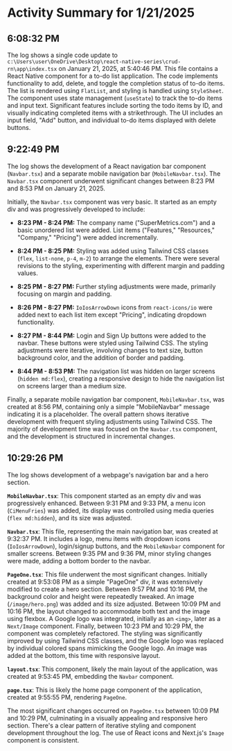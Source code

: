 # Activity Summary for 1/21/2025

## 6:08:32 PM
The log shows a single code update to `c:\Users\user\OneDrive\Desktop\react-native-series\crud-rn\app\index.tsx` on January 21, 2025, at 5:40:46 PM.  This file contains a React Native component for a to-do list application.  The code implements functionality to add, delete, and toggle the completion status of to-do items.  The list is rendered using `FlatList`, and styling is handled using `StyleSheet`.  The component uses state management (`useState`) to track the to-do items and input text.  Significant features include sorting the todo items by ID, and visually indicating completed items with a strikethrough.  The UI includes an input field, "Add" button, and individual to-do items displayed with delete buttons.


## 9:22:49 PM
The log shows the development of a React navigation bar component (`Navbar.tsx`) and a separate mobile navigation bar (`MobileNavbar.tsx`).  The `Navbar.tsx` component underwent significant changes between 8:23 PM and 8:53 PM on January 21, 2025.

Initially, the `Navbar.tsx` component was very basic.  It started as an empty div and was progressively developed to include:

* **8:23 PM - 8:24 PM:** The company name ("SuperMetrics.com") and a basic unordered list were added.  List items ("Features," "Resources," "Company," "Pricing") were added incrementally.

* **8:24 PM - 8:25 PM:** Styling was added using Tailwind CSS classes (`flex`, `list-none`, `p-4`, `m-2`) to arrange the elements.  There were several revisions to the styling, experimenting with different margin and padding values.

* **8:25 PM - 8:27 PM:**  Further styling adjustments were made, primarily focusing on margin and padding.

* **8:26 PM - 8:27 PM:** `IoIosArrowDown` icons from `react-icons/io` were added next to each list item except "Pricing", indicating dropdown functionality.

* **8:27 PM - 8:44 PM:**  Login and Sign Up buttons were added to the navbar.  These buttons were styled using Tailwind CSS.  The styling adjustments were iterative, involving changes to text size, button background color, and the addition of border and padding.

* **8:44 PM - 8:53 PM:**  The navigation list was hidden on larger screens (`hidden md:flex`), creating a responsive design to hide the navigation list on screens larger than a medium size.


Finally, a separate mobile navigation bar component, `MobileNavbar.tsx`, was created at 8:56 PM, containing only a simple "MobileNavbar" message indicating it is a placeholder. The overall pattern shows iterative development with frequent styling adjustments using Tailwind CSS.  The majority of development time was focused on the `Navbar.tsx` component, and the development is structured in incremental changes.


## 10:29:26 PM
The log shows development of a webpage's navigation bar and a hero section.

**`MobileNavbar.tsx`**: This component started as an empty div and was progressively enhanced.  Between 9:31 PM and 9:33 PM, a menu icon (`CiMenuFries`) was added, its display was controlled using media queries (`flex md:hidden`), and its size was adjusted.

**`Navbar.tsx`**:  This file, representing the main navigation bar, was created at 9:32:37 PM. It includes a logo, menu items with dropdown icons (`IoIosArrowDown`), login/signup buttons, and the `MobileNavbar` component for smaller screens.  Between 9:35 PM and 9:36 PM, minor styling changes were made, adding a bottom border to the navbar.

**`PageOne.tsx`**: This file underwent the most significant changes. Initially created at 9:53:08 PM as a simple "PageOne" div, it was extensively modified to create a hero section. Between 9:57 PM and 10:16 PM,  the background color and height were repeatedly tweaked.  An image (`/image/hero.png`) was added and its size adjusted. Between 10:09 PM and 10:16 PM, the layout changed to accommodate both text and the image using flexbox. A Google logo was integrated, initially as an `<img>`, later as a `Next/Image` component. Finally, between 10:23 PM and 10:29 PM, the component was completely refactored.  The styling was significantly improved by using Tailwind CSS classes, and the Google logo was replaced by individual colored spans mimicking the Google logo. An image was added at the bottom, this time with responsive layout.


**`layout.tsx`**: This component, likely the main layout of the application, was created at 9:53:45 PM,  embedding the `Navbar` component.

**`page.tsx`**: This is likely the home page component of the application, created at 9:55:55 PM, rendering `PageOne`.

The most significant changes occurred on `PageOne.tsx` between 10:09 PM and 10:29 PM,  culminating in a visually appealing and responsive hero section.  There's a clear pattern of iterative styling and component development throughout the log.  The use of React icons and Next.js's `Image` component is consistent.
